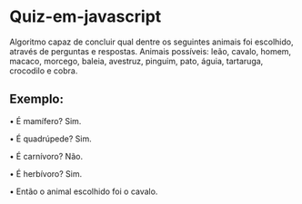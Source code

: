# Quiz-em-javascript

Algoritmo capaz de concluir qual dentre os seguintes animais foi escolhido, através de 
perguntas e respostas. Animais possíveis: leão, cavalo, homem, macaco, morcego, baleia, 
avestruz, pinguim, pato, águia, tartaruga, crocodilo e cobra.

## Exemplo:

• É mamífero? Sim.

• É quadrúpede? Sim.

• É carnívoro? Não.

• É herbívoro? Sim.

• Então o animal escolhido foi o cavalo.

